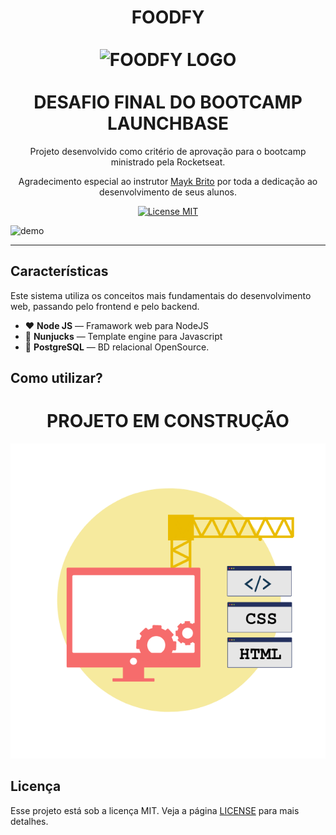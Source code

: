 
<h1 align="center">
FOODFY
  <br>
  <br>
  <img src="https://github.com/luskafaria/foodfy/blob/master/public/assets/chef.png" alt="FOODFY LOGO" width="200">

<br>  
<br>
 DESAFIO FINAL DO BOOTCAMP LAUNCHBASE
</h1>

<p align="center">Projeto desenvolvido como critério de aprovação para o bootcamp ministrado pela Rocketseat.</p>
<p align="center">Agradecimento especial ao instrutor <a href='https://github.com/maykbrito/'>Mayk Brito</a> por toda a dedicação ao desenvolvimento de seus alunos.</p>

<p align="center">
  <a href="https://opensource.org/licenses/MIT">
    <img src="https://img.shields.io/badge/License-MIT-blue.svg" alt="License MIT">
  </a>
</p>

[//]: # (Add your gifs/images here:)

<div>
  <gif src="demo/8633-web-development.gif" alt="demo" height="425">
  <img src="" alt="demo" height="425">
</div>

<hr />

## Características
Este sistema utiliza os conceitos mais fundamentais do desenvolvimento web, passando pelo frontend e pelo backend.

- :hearts: **Node JS** — Framawork web para NodeJS
- :page_facing_up: **Nunjucks** — Template engine para Javascript
- :elephant: **PostgreSQL** — BD relacional OpenSource.

## Como utilizar?

<h1 align='center'>
PROJETO EM CONSTRUÇÃO
</h1
  
![gif](demo/8633-web-development.gif)

## Licença

Esse projeto está sob a licença MIT. Veja a página [LICENSE](https://opensource.org/licenses/MIT) para mais detalhes.
